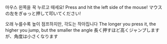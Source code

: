 마우스 왼쪽을 꾹 누르고 때세요!
Press and hit the left side of the mouse!
マウスの左をぎゅっと押して叩いてください!

오래 누를수록 높이 점프하지만, 각도는 작아집니다
The longer you press it, the higher you jump, but the smaller the angle
長く押すほど高くジャンプしますが、角度は小さくなります
